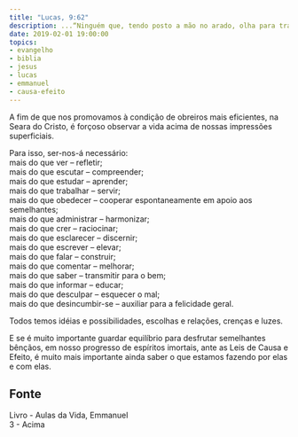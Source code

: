 ```yaml
---
title: "Lucas, 9:62"
description: ...“Ninguém que, tendo posto a mão no arado, olha para trás, é apto para o Reino de Deus.” - Jesus
date: 2019-02-01 19:00:00
topics: 
- evangelho
- biblia
- jesus
- lucas
- emmanuel
- causa-efeito
---
```


A fim de que nos promovamos à condição de obreiros mais eficientes, na Seara do
Cristo, é forçoso observar a vida acima de nossas impressões superficiais.

Para isso, ser-nos-á necessário:  
mais do que ver – refletir;  
mais do que escutar – compreender;  
mais do que estudar – aprender;  
mais do que trabalhar – servir;  
mais do que obedecer – cooperar espontaneamente em apoio aos semelhantes;  
mais do que administrar – harmonizar;  
mais do que crer – raciocinar;  
mais do que esclarecer – discernir;  
mais do que escrever – elevar;  
mais do que falar – construir;  
mais do que comentar – melhorar;  
mais do que saber – transmitir para o bem;  
mais do que informar – educar;  
mais do que desculpar – esquecer o mal;  
mais do que desincumbir-se – auxiliar para a felicidade geral.  

Todos temos idéias e possibilidades, escolhas e relações, crenças e luzes. 

E se é muito importante guardar equilíbrio para desfrutar semelhantes bênçãos,
em nosso progresso de espíritos imortais, ante as Leis de Causa e Efeito, é
muito mais importante ainda saber o que estamos fazendo por elas e com elas.

## Fonte
Livro - Aulas da Vida, Emmanuel  
3 - Acima
